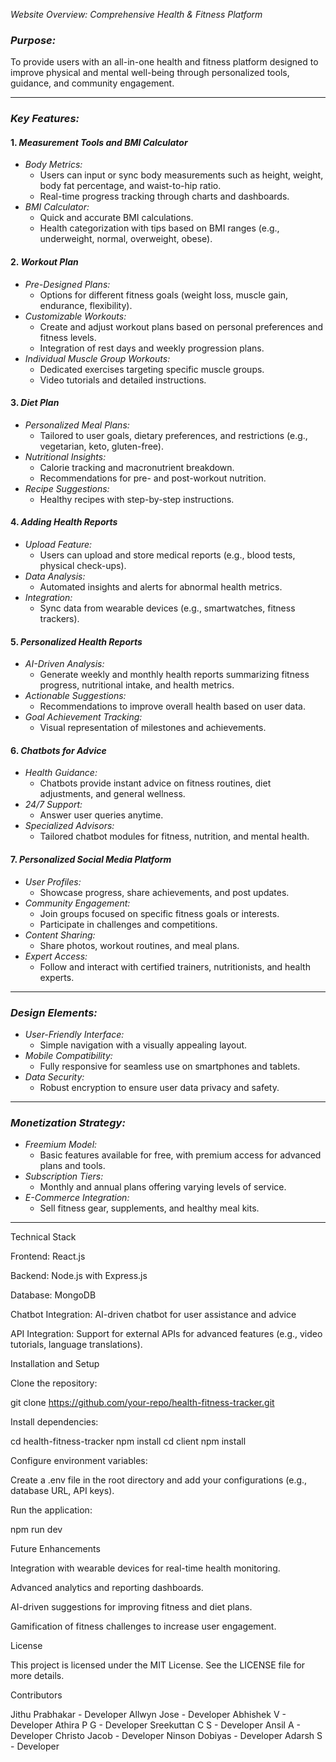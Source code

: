 _Website Overview: Comprehensive Health & Fitness Platform_

### _Purpose:_

To provide users with an all-in-one health and fitness platform designed to improve physical and mental well-being through personalized tools, guidance, and community engagement.

---

### _Key Features:_

#### 1. _Measurement Tools and BMI Calculator_

- _Body Metrics:_
  - Users can input or sync body measurements such as height, weight, body fat percentage, and waist-to-hip ratio.
  - Real-time progress tracking through charts and dashboards.
- _BMI Calculator:_
  - Quick and accurate BMI calculations.
  - Health categorization with tips based on BMI ranges (e.g., underweight, normal, overweight, obese).

#### 2. _Workout Plan_

- _Pre-Designed Plans:_
  - Options for different fitness goals (weight loss, muscle gain, endurance, flexibility).
- _Customizable Workouts:_
  - Create and adjust workout plans based on personal preferences and fitness levels.
  - Integration of rest days and weekly progression plans.
- _Individual Muscle Group Workouts:_
  - Dedicated exercises targeting specific muscle groups.
  - Video tutorials and detailed instructions.

#### 3. _Diet Plan_

- _Personalized Meal Plans:_
  - Tailored to user goals, dietary preferences, and restrictions (e.g., vegetarian, keto, gluten-free).
- _Nutritional Insights:_
  - Calorie tracking and macronutrient breakdown.
  - Recommendations for pre- and post-workout nutrition.
- _Recipe Suggestions:_
  - Healthy recipes with step-by-step instructions.

#### 4. _Adding Health Reports_

- _Upload Feature:_
  - Users can upload and store medical reports (e.g., blood tests, physical check-ups).
- _Data Analysis:_
  - Automated insights and alerts for abnormal health metrics.
- _Integration:_
  - Sync data from wearable devices (e.g., smartwatches, fitness trackers).

#### 5. _Personalized Health Reports_

- _AI-Driven Analysis:_
  - Generate weekly and monthly health reports summarizing fitness progress, nutritional intake, and health metrics.
- _Actionable Suggestions:_
  - Recommendations to improve overall health based on user data.
- _Goal Achievement Tracking:_
  - Visual representation of milestones and achievements.

#### 6. _Chatbots for Advice_

- _Health Guidance:_
  - Chatbots provide instant advice on fitness routines, diet adjustments, and general wellness.
- _24/7 Support:_
  - Answer user queries anytime.
- _Specialized Advisors:_
  - Tailored chatbot modules for fitness, nutrition, and mental health.

#### 7. _Personalized Social Media Platform_

- _User Profiles:_
  - Showcase progress, share achievements, and post updates.
- _Community Engagement:_
  - Join groups focused on specific fitness goals or interests.
  - Participate in challenges and competitions.
- _Content Sharing:_
  - Share photos, workout routines, and meal plans.
- _Expert Access:_
  - Follow and interact with certified trainers, nutritionists, and health experts.

---

### _Design Elements:_

- _User-Friendly Interface:_
  - Simple navigation with a visually appealing layout.
- _Mobile Compatibility:_
  - Fully responsive for seamless use on smartphones and tablets.
- _Data Security:_
  - Robust encryption to ensure user data privacy and safety.

---

### _Monetization Strategy:_

- _Freemium Model:_
  - Basic features available for free, with premium access for advanced plans and tools.
- _Subscription Tiers:_
  - Monthly and annual plans offering varying levels of service.
- _E-Commerce Integration:_
  - Sell fitness gear, supplements, and healthy meal kits.

---

Technical Stack

Frontend: React.js

Backend: Node.js with Express.js

Database: MongoDB

Chatbot Integration: AI-driven chatbot for user assistance and advice

API Integration: Support for external APIs for advanced features (e.g., video tutorials, language translations).

Installation and Setup

Clone the repository:

git clone https://github.com/your-repo/health-fitness-tracker.git

Install dependencies:

cd health-fitness-tracker
npm install
cd client
npm install

Configure environment variables:

Create a .env file in the root directory and add your configurations (e.g., database URL, API keys).

Run the application:

npm run dev

Future Enhancements

Integration with wearable devices for real-time health monitoring.

Advanced analytics and reporting dashboards.

AI-driven suggestions for improving fitness and diet plans.

Gamification of fitness challenges to increase user engagement.

License

This project is licensed under the MIT License. See the LICENSE file for more details.

Contributors

Jithu Prabhakar - Developer
Allwyn Jose - Developer
Abhishek V - Developer
Athira P G - Developer
Sreekuttan C S - Developer
Ansil A - Developer
Christo Jacob - Developer
Ninson Dobiyas - Developer
Adarsh S - Developer
